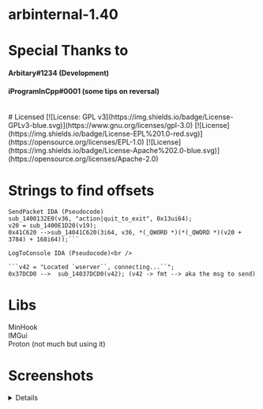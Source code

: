 # arbinternal-1.40

# Special Thanks to
#### Arbitary#1234 (Development)
#### iProgramInCpp#0001 (some tips on reversal)
<br />
# Licensed
[![License: GPL v3](https://img.shields.io/badge/License-GPLv3-blue.svg)](https://www.gnu.org/licenses/gpl-3.0)
[![License](https://img.shields.io/badge/License-EPL%201.0-red.svg)](https://opensource.org/licenses/EPL-1.0)
[![License](https://img.shields.io/badge/License-Apache%202.0-blue.svg)](https://opensource.org/licenses/Apache-2.0)




# Strings to find offsets
 
 ```
 SendPacket IDA (Pseudocode)
 sub_1400132E0(v36, "action|quit_to_exit", 0x13ui64);
 v20 = sub_1400E1D20(v19);
 0x41C620 -->sub_14041C620(3i64, v36, *(_QWORD *)(*(_QWORD *)(v20 + 3784) + 168i64));```
 
 LogToConsole IDA (Pseudocode)<br />
 
```v42 = "Located `wserver``, connecting...``";
 0x37DCD0 -->  sub_14037DCD0(v42); (v42 -> fmt --> aka the msg to send)
```
# Libs
MinHook<br />
IMGui<br />
Proton (not much but using it)

# Screenshots
<details>
![Alt Text](https://github.com/ArbitaryMann/ArbInternal/blob/main/resources/peery.gif?raw=true)
</details>
